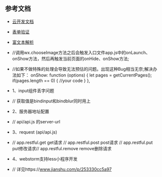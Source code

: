 ## 参考文档
- [云开发文档](https://developers.weixin.qq.com/miniprogram/dev/wxcloud/basis/getting-started.html)
- [表单验证](https://github.com/skyvow/wx-extend/blob/master/docs/components/validate.md)
- [富文本解析](https://github.com/icindy/wxParse)

- //调用wx.chooseImage方法之后会触发入口文件app.js中的onLaunch、onShow方法，然后再触发当前页面的onHide、onShow方法;
- //如果不做特殊的处理会导致无法预估的问题。出现这种Bug相当无奈;解决办法如下：
onShow: function (options) {
    let pages = getCurrentPages();
    if(pages.length == 0) {
        //your code
    }
},
- 1、input组件丢字问题
- // 获取值是bindinput和bindblur同时用上
- 2、服务器地址配置
- // api/api.js 的server-url
- 3、request (api/api.js)
- // app.restful.get get请求
// app.restful.post post请求 // app.restful.put put修改请求// app.restful.remove remove删除请求
- 4、webstorm支持less小程序开发
- // 详见https://www.jianshu.com/p/253330cc5a97
